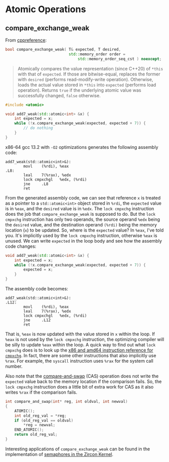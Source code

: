 # Atomic Operations
## compare_exchange_weak
From [cppreference](https://en.cppreference.com/w/cpp/atomic/atomic/compare_exchange):
```c++
bool compare_exchange_weak( T& expected, T desired,
                            std::memory_order order =
                                std::memory_order_seq_cst ) noexcept;
```
> Atomically compares the value representation (since C++20) of `*this` with that of `expected`. If those are bitwise-equal, replaces the former with `desired` (performs read-modify-write operation). Otherwise, loads the actual value stored in `*this` into `expected` (performs load operation).
Returns `true` if the underlying atomic value was successfully changed, `false` otherwise.

```c++
#include <atomic>

void add7_weak(std::atomic<int> &x) {
    int expected = x;
    while (!x.compare_exchange_weak(expected, expected + 7)) {
        // do nothing
    }
}
```
x86-64 gcc 13.2 with `-O2` optimizations generates the following assembly code:
```assembly
add7_weak(std::atomic<int>&):
        movl    (%rdi), %eax
.L8:
        leal    7(%rax), %edx
        lock cmpxchgl   %edx, (%rdi)
        jne     .L8
        ret
```
From the generated assembly code, we can see that reference `x` is treated as a pointer to
a `std::atomic<int>` object stored in `%rdi`, the `expected` value is in `%eax`, and the
`desired` value is in `%edx`. The `lock cmpxchg` instruction does the job that
`compare_exchange_weak` is supposed to do. But the `lock cmpxchg` instruction has only
two operands, the source operand `%edx` being the `desired` value, and the destination operand
`(%rdi)` being the memory location (`x`) to be updated. So, where is the `expected` value?
In `%eax`, I've told you. It's implicitly used by the `lock cmpxchg` instruction, otherwise
`%eax` is unused. We can write `expected` in the loop body and see how the assembly code changes:
```c++
void add7_weak(std::atomic<int> &x) {
    int expected = x;
    while (!x.compare_exchange_weak(expected, expected + 7)) {
        expected = x;
    }
}
```
The assembly code becomes:
```assembly
add7_weak(std::atomic<int>&):
.L12:
        movl    (%rdi), %eax
        leal    7(%rax), %edx
        lock cmpxchgl   %edx, (%rdi)
        jne     .L12
        ret
```
That is, `%eax` is now updated with the value stored in `x` within the loop.
If `%eax` is not used by the `lock cmpxchg` instruction, the optimizing compiler will
be silly to update `%eax` within the loop. A quick way to find out what `lock cmpxchg` does
is to look up the
[x86 and amd64 instruction reference for `cmpxchg`](https://www.felixcloutier.com/x86/cmpxchg).
In fact, there are some other instructions that also implicitly use `%rax`. For example,
the `syscall` instruction uses `%rax` for the system call number.

Also note that the [compare-and-swap](https://en.wikipedia.org/wiki/Compare-and-swap) (CAS)
operation does not write the `expected` value back to the memory location if the comparison
fails. So, the `lock cmpxchg` instruction does a little bit of extra work for CAS as it also
writes `%rax` if the comparison fails.
```c
int compare_and_swap(int* reg, int oldval, int newval)
{
    ATOMIC();
    int old_reg_val = *reg;
    if (old_reg_val == oldval)
        *reg = newval;
    END_ATOMIC();
    return old_reg_val;
}
```

Interesting applications of `compare_exchange_weak` can be found in the implementation of
[semaphores in the Zircon Kernel](https://fuchsia.googlesource.com/fuchsia/+/refs/heads/main/zircon/kernel/kernel/semaphore.cc).
